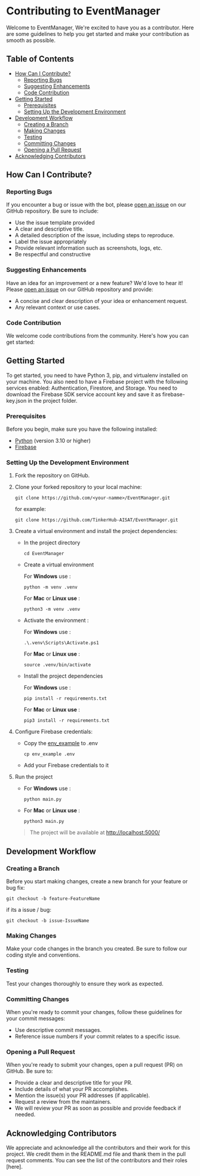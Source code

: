 # Contributing to EventManager

Welcome to EventManager, We're excited to have you as a contributor. Here are some guidelines to help you get started and make your contribution as smooth as possible.

## Table of Contents

- [How Can I Contribute?](#how-can-i-contribute)
  - [Reporting Bugs](#reporting-bugs)
  - [Suggesting Enhancements](#suggesting-enhancements)
  - [Code Contribution](#code-contribution)
- [Getting Started](#getting-started)
  - [Prerequisites](#prerequisites)
  - [Setting Up the Development Environment](#setting-up-the-development-environment)
- [Development Workflow](#development-workflow)
  - [Creating a Branch](#creating-a-branch)
  - [Making Changes](#making-changes)
  - [Testing](#testing)
  - [Committing Changes](#committing-changes)
  - [Opening a Pull Request](#opening-a-pull-request)
- [Acknowledging Contributors](#acknowledging-contributors)

## How Can I Contribute?

### Reporting Bugs

If you encounter a bug or issue with the bot, please [open an issue](https://github.com/TinkerHub-AISAT/EventManager/issues/new) on our GitHub repository. Be sure to include:

- Use the issue template provided
- A clear and descriptive title.
- A detailed description of the issue, including steps to reproduce.
- Label the issue appropriately
- Provide relevant information such as screenshots, logs, etc.
- Be respectful and constructive

### Suggesting Enhancements

Have an idea for an improvement or a new feature? We'd love to hear it! Please [open an issue](https://github.com/TinkerHub-AISAT/EventManager/issues/new) on our GitHub repository and provide:

- A concise and clear description of your idea or enhancement request.
- Any relevant context or use cases.

### Code Contribution

We welcome code contributions from the community. Here's how you can get started:

## Getting Started

To get started, you need to have Python 3, pip, and virtualenv installed on your machine. You also need to have a Firebase project with the following services enabled: Authentication, Firestore, and Storage. You need to download the Firebase SDK service account key and save it as firebase-key.json in the project folder.

### Prerequisites

Before you begin, make sure you have the following installed:

- [Python](https://www.python.org/downloads/) (version 3.10 or higher)
- [Firebase](https://firebase.google.com/docs/admin/setup)

### Setting Up the Development Environment

1. Fork the repository on GitHub.

2. Clone your forked repository to your local machine:

    ```shell
    git clone https://github.com/<your-namme>/EventManager.git
    ```

    for example:

    ```shell
    git clone https://github.com/TinkerHub-AISAT/EventManager.git
    ```

3. Create a virtual environment and install the project dependencies:

    - In the project directory

      ```shell
      cd EventManager
      ```

    - Create a virtual environment

      For **Windows** use :

        ```shell
        python -m venv .venv
        ```

        For **Mac** or **Linux use** :

        ```shell
        python3 -m venv .venv
        ```

    - Activate the environment :

        For **Windows** use :

        ```shell
        .\.venv\Scripts\Activate.ps1 
        ```

        For **Mac** or **Linux use** :

        ```shell
        source .venv/bin/activate
        ```

    - Install the project dependencies

        For **Windows** use :

        ```shell
        pip install -r requirements.txt
        ```

        For **Mac** or **Linux use** :

        ```shell
        pip3 install -r requirements.txt
        ```

4. Configure Firebase credentials:
    - Copy the [env_example](env_example) to .env

        ```shell
        cp env_example .env
        ```

    - Add your Firebase credentials to it

5. Run the project

    - For **Windows** use :

        ```shell
        python main.py
        ```

    - For **Mac** or **Linux use** :

        ```shell
        python3 main.py
        ```

    > The project will be available at <http://localhost:5000/>

## Development Workflow

### Creating a Branch

Before you start making changes, create a new branch for your feature or bug fix:

```shell
git checkout -b feature-FeatureName
```

if its a issue / bug:

```shell
git checkout -b issue-IssueName
```

### Making Changes

Make your code changes in the branch you created. Be sure to follow our coding style and conventions.

### Testing

Test your changes thoroughly to ensure they work as expected.

### Committing Changes

When you're ready to commit your changes, follow these guidelines for your commit messages:

- Use descriptive commit messages.
- Reference issue numbers if your commit relates to a specific issue.

### Opening a Pull Request

When you're ready to submit your changes, open a pull request (PR) on GitHub. Be sure to:

- Provide a clear and descriptive title for your PR.
- Include details of what your PR accomplishes.
- Mention the issue(s) your PR addresses (if applicable).
- Request a review from the maintainers.
- We will review your PR as soon as possible and provide feedback if needed.

## Acknowledging Contributors

We appreciate and acknowledge all the contributors and their work for this project. We credit them in the README.md file and thank them in the pull request comments. You can see the list of the contributors and their roles [here].
